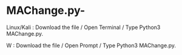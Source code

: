 # MAChange.py-

<P>Linux/Kali : Download the file / Open Terminal / Type Python3 MAChange.py.</P>
<P>W : Download the file / Open Prompt / Type Python3 MAChange.py.</P>
